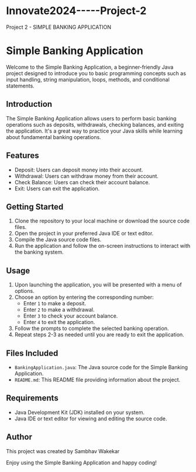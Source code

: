 # Innovate2024-----Project-2
 Project 2  - SIMPLE BANKING APPLICATION
 # Simple Banking Application

Welcome to the Simple Banking Application, a beginner-friendly Java project designed to introduce you to basic programming concepts such as input handling, string manipulation, loops, methods, and conditional statements.

## Introduction
The Simple Banking Application allows users to perform basic banking operations such as deposits, withdrawals, checking balances, and exiting the application. It's a great way to practice your Java skills while learning about fundamental banking operations.

## Features
- Deposit: Users can deposit money into their account.
- Withdrawal: Users can withdraw money from their account.
- Check Balance: Users can check their account balance.
- Exit: Users can exit the application.

## Getting Started
1. Clone the repository to your local machine or download the source code files.
2. Open the project in your preferred Java IDE or text editor.
3. Compile the Java source code files.
4. Run the application and follow the on-screen instructions to interact with the banking system.

## Usage
1. Upon launching the application, you will be presented with a menu of options.
2. Choose an option by entering the corresponding number:
   - Enter `1` to make a deposit.
   - Enter `2` to make a withdrawal.
   - Enter `3` to check your account balance.
   - Enter `4` to exit the application.
3. Follow the prompts to complete the selected banking operation.
4. Repeat steps 2-3 as needed until you are ready to exit the application.

## Files Included
- `BankingApplication.java`: The Java source code for the Simple Banking Application.
- `README.md`: This README file providing information about the project.

## Requirements
- Java Development Kit (JDK) installed on your system.
- Java IDE or text editor for viewing and editing the source code.

## Author
This project was created by Sambhav Wakekar 

Enjoy using the Simple Banking Application and happy coding!
